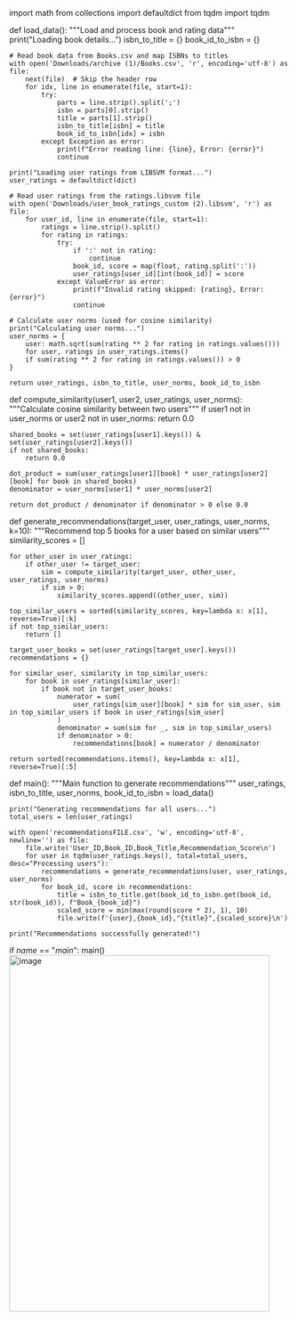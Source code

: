import math
from collections import defaultdict
from tqdm import tqdm

def load_data():
    """Load and process book and rating data"""
    print("Loading book details...")
    isbn_to_title = {}
    book_id_to_isbn = {}
    
    # Read book data from Books.csv and map ISBNs to titles
    with open('Downloads/archive (1)/Books.csv', 'r', encoding='utf-8') as file:
        next(file)  # Skip the header row
        for idx, line in enumerate(file, start=1):
            try:
                parts = line.strip().split(';')
                isbn = parts[0].strip()
                title = parts[1].strip()
                isbn_to_title[isbn] = title
                book_id_to_isbn[idx] = isbn
            except Exception as error:
                print(f"Error reading line: {line}, Error: {error}")
                continue

    print("Loading user ratings from LIBSVM format...")
    user_ratings = defaultdict(dict)
    
    # Read user ratings from the ratings.libsvm file
    with open('Downloads/user_book_ratings_custom (2).libsvm', 'r') as file:
        for user_id, line in enumerate(file, start=1):
            ratings = line.strip().split()
            for rating in ratings:
                try:
                    if ':' not in rating:
                        continue
                    book_id, score = map(float, rating.split(':'))
                    user_ratings[user_id][int(book_id)] = score
                except ValueError as error:
                    print(f"Invalid rating skipped: {rating}, Error: {error}")
                    continue

    # Calculate user norms (used for cosine similarity)
    print("Calculating user norms...")
    user_norms = {
        user: math.sqrt(sum(rating ** 2 for rating in ratings.values()))
        for user, ratings in user_ratings.items()
        if sum(rating ** 2 for rating in ratings.values()) > 0
    }

    return user_ratings, isbn_to_title, user_norms, book_id_to_isbn

def compute_similarity(user1, user2, user_ratings, user_norms):
    """Calculate cosine similarity between two users"""
    if user1 not in user_norms or user2 not in user_norms:
        return 0.0

    shared_books = set(user_ratings[user1].keys()) & set(user_ratings[user2].keys())
    if not shared_books:
        return 0.0
    
    dot_product = sum(user_ratings[user1][book] * user_ratings[user2][book] for book in shared_books)
    denominator = user_norms[user1] * user_norms[user2]
    
    return dot_product / denominator if denominator > 0 else 0.0

def generate_recommendations(target_user, user_ratings, user_norms, k=10):
    """Recommend top 5 books for a user based on similar users"""
    similarity_scores = []
    
    for other_user in user_ratings:
        if other_user != target_user:
            sim = compute_similarity(target_user, other_user, user_ratings, user_norms)
            if sim > 0:
                similarity_scores.append((other_user, sim))
    
    top_similar_users = sorted(similarity_scores, key=lambda x: x[1], reverse=True)[:k]
    if not top_similar_users:
        return []
    
    target_user_books = set(user_ratings[target_user].keys())
    recommendations = {}
    
    for similar_user, similarity in top_similar_users:
        for book in user_ratings[similar_user]:
            if book not in target_user_books:
                numerator = sum(
                    user_ratings[sim_user][book] * sim for sim_user, sim in top_similar_users if book in user_ratings[sim_user]
                )
                denominator = sum(sim for _, sim in top_similar_users)
                if denominator > 0:
                    recommendations[book] = numerator / denominator

    return sorted(recommendations.items(), key=lambda x: x[1], reverse=True)[:5]

def main():
    """Main function to generate recommendations"""
    user_ratings, isbn_to_title, user_norms, book_id_to_isbn = load_data()
    
    print("Generating recommendations for all users...")
    total_users = len(user_ratings)
    
    with open('recommendationsFILE.csv', 'w', encoding='utf-8', newline='') as file:
        file.write('User_ID,Book_ID,Book_Title,Recommendation_Score\n')
        for user in tqdm(user_ratings.keys(), total=total_users, desc="Processing users"):
            recommendations = generate_recommendations(user, user_ratings, user_norms)
            for book_id, score in recommendations:
                title = isbn_to_title.get(book_id_to_isbn.get(book_id, str(book_id)), f"Book_{book_id}")
                scaled_score = min(max(round(score * 2), 1), 10)
                file.write(f'{user},{book_id},"{title}",{scaled_score}\n')

    print("Recommendations successfully generated!")

if _name_ == "_main_":
    main()
<img width="468" height="641" alt="image" src="https://github.com/user-attachments/assets/da2f7e88-0cc0-419d-a43b-b2066b68fc6d" />
